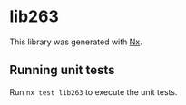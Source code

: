 # lib263

This library was generated with [Nx](https://nx.dev).

## Running unit tests

Run `nx test lib263` to execute the unit tests.
